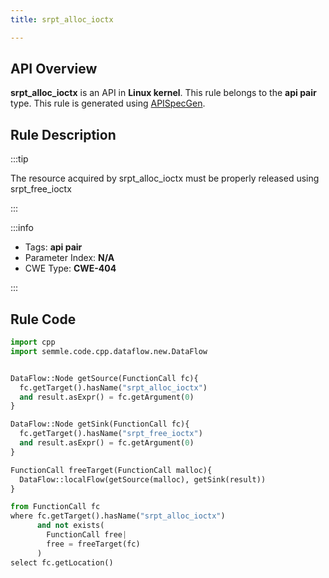 ```yaml
---
title: srpt_alloc_ioctx

---
```



## API Overview
**srpt_alloc_ioctx** is an API in **Linux kernel**. This rule belongs to the **api pair** type. This rule is generated using [APISpecGen](../../tools/APISpecGen).
## Rule Description

:::tip

The resource acquired by srpt_alloc_ioctx must be properly released using srpt_free_ioctx

:::

:::info

- Tags: **api pair**
- Parameter Index: **N/A**
- CWE Type: **CWE-404**

:::

## Rule Code
```python
import cpp
import semmle.code.cpp.dataflow.new.DataFlow


DataFlow::Node getSource(FunctionCall fc){
  fc.getTarget().hasName("srpt_alloc_ioctx")
  and result.asExpr() = fc.getArgument(0)
}

DataFlow::Node getSink(FunctionCall fc){
  fc.getTarget().hasName("srpt_free_ioctx")
  and result.asExpr() = fc.getArgument(0)
}

FunctionCall freeTarget(FunctionCall malloc){
  DataFlow::localFlow(getSource(malloc), getSink(result))
}

from FunctionCall fc
where fc.getTarget().hasName("srpt_alloc_ioctx")
      and not exists(
        FunctionCall free| 
        free = freeTarget(fc)
      )
select fc.getLocation()

    
```